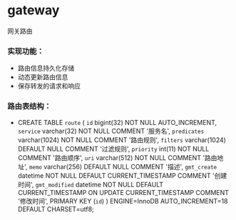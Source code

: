 # gateway
网关路由

### 实现功能：
  * 路由信息持久化存储
  * 动态更新路由信息
  * 保存转发的请求和响应
### 路由表结构：
  * CREATE TABLE `route` (
    `id` bigint(32) NOT NULL AUTO_INCREMENT,
    `service` varchar(32) NOT NULL COMMENT '服务名',
    `predicates` varchar(1024) NOT NULL COMMENT '路由规则',
    `filters` varchar(1024) DEFAULT NULL COMMENT '过滤规则',
    `priority` int(11) NOT NULL COMMENT '路由顺序',
    `uri` varchar(512) NOT NULL COMMENT '路由地址',
    `memo` varchar(256) DEFAULT NULL COMMENT '描述',
    `gmt_create` datetime NOT NULL DEFAULT CURRENT_TIMESTAMP COMMENT '创建时间',
    `gmt_modified` datetime NOT NULL DEFAULT CURRENT_TIMESTAMP ON UPDATE CURRENT_TIMESTAMP COMMENT '修改时间',
    PRIMARY KEY (`id`)
  ) ENGINE=InnoDB AUTO_INCREMENT=18 DEFAULT CHARSET=utf8;
  
